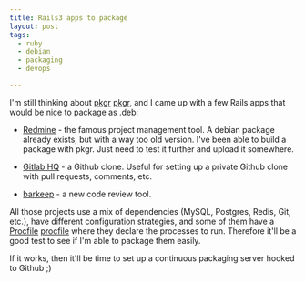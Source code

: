 ```yaml
---
title: Rails3 apps to package
layout: post
tags:
  - ruby
  - debian
  - packaging
  - devops

---
```


I'm still thinking about [pkgr] [pkgr], and I came up with a few Rails
apps that would be nice to package as .deb:

* [Redmine](http://redmine.org) - the famous project management tool. A
  debian package already exists, but with a way too old version. I've
  been able to build a package with pkgr. Just need to test it further
  and upload it somewhere.

* [Gitlab HQ](gitlabhq.com) - a Github clone. Useful for setting up a
  private Github clone with pull requests, comments, etc.

* [barkeep](http://getbarkeep.org/) - a new code review tool.

All those projects use a mix of dependencies (MySQL, Postgres, Redis,
Git, etc.), have different configuration strategies, and some of them
have a [Procfile] [procfile] where they declare the processes to run.
Therefore it'll be a good test to see if I'm able to package them
easily.

If it works, then it'll be time to set up a continuous packaging server
hooked to Github ;)

[pkgr]: http://crohr.me/pkgr
[procfile]: https://devcenter.heroku.com/articles/procfile